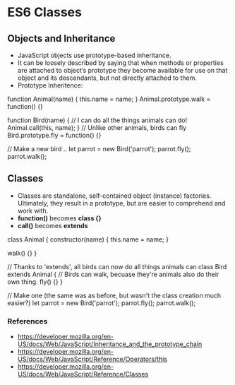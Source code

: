 # ES6 Classes

## Objects and Inheritance
* JavaScript objects use prototype-based inheritance.
* It can be loosely described by saying that when methods or properties are attached to object’s prototype they become available for use on that object and its descendants, but not directly attached to them.
* Prototype Inheritence:

function Animal(name) {
  this.name = name;
}
Animal.prototype.walk = function() {}

function Bird(name) {
  // I can do all the things animals can do!
  Animal.call(this, name);
}
// Unlike other animals, birds can fly
Bird.prototype.fly = function() {}

// Make a new bird ..
let parrot = new Bird('parrot');
parrot.fly();
parrot.walk();

## Classes
* Classes are standalone, self-contained object (instance) factories. Ultimately, they result in a prototype, but are easier to comprehend and work with.
* **function()** becomes **class {}**
* **call()** becomes **extends**

class Animal {
  constructor(name) {
    this.name  = name;
  }

  walk() {}
}

// Thanks to 'extends', all birds can now do all things animals can
class Bird extends Animal {
  // Birds can walk, becuase they're animals also do their own thing.
  fly() {}
}

// Make one (the same was as before, but wasn't the class creation much easier?)
let parrot = new Bird('parrot');
parrot.fly();
parrot.walk();

### References
* <https://developer.mozilla.org/en-US/docs/Web/JavaScript/Inheritance_and_the_prototype_chain>
* <https://developer.mozilla.org/en-US/docs/Web/JavaScript/Reference/Operators/this>
* <https://developer.mozilla.org/en-US/docs/Web/JavaScript/Reference/Classes>
